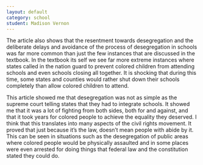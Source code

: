 ```yaml
---
layout: default
category: school
student: Madison Vernon
---
```


The article also shows that the resentment towards desegregation and the deliberate delays and avoidance of the process of desegregation in schools was far more common than just the few instances that are discussed in the textbook.  In the textbook its self we see far more extreme instances where states called in the nation guard to prevent colored children from attending schools and even schools closing all together.  It is shocking that during this time, some states and counties would rather shut down their schools completely than allow colored children to attend.

This article showed me that desegregation was not as simple as the supreme court telling states that they had to integrate schools.  It showed me that it was a lot of fighting from both sides, both for and against, and that it took years for colored people to achieve the equality they deserved.  I think that this translates into many aspects of the civil rights movement. It proved that just because it’s the law, doesn’t mean people with abide by it.  This can be seen in situations such as the desegregation of public areas where colored people would be physically assaulted and in some places were even arrested for doing things that federal law and the  constitution stated they could do.

